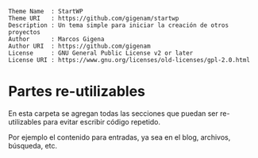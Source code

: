 ```
Theme Name  : StartWP
Theme URI   : https://github.com/gigenam/startwp
Description : Un tema simple para iniciar la creación de otros proyectos
Author      : Marcos Gigena
Author URI  : https://github.com/gigenam
License     : GNU General Public License v2 or later
License URI : https://www.gnu.org/licenses/old-licenses/gpl-2.0.html
```

# Partes re-utilizables

En esta carpeta se agregan todas las secciones que puedan ser re-utilizables para
evitar escribir código repetido.

Por ejemplo el contenido para entradas, ya sea en el blog, archivos, búsqueda,
etc.
